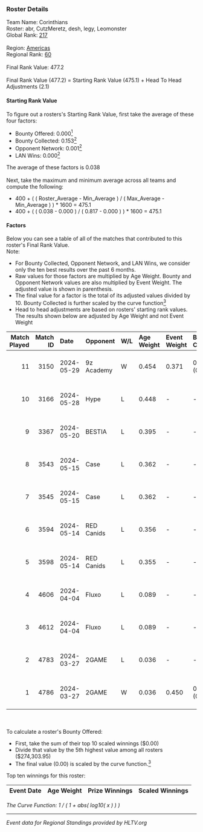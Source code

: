 ### Roster Details<br />
Team Name: Corinthians<br />
Roster: abr, CutzMeretz, desh, legy, Leomonster<br />
Global Rank: [217](../../standings_global_2024_09_18.md)<br />
<br />
Region: [Americas]( ../../standings_americas_2024_09_18.md)<br />
Regional Rank: [60]( ../../standings_americas_2024_09_18.md)<br />
<br />
Final Rank Value:  477.2<br />
<br />
Final Rank Value (477.2) = Starting Rank Value (475.1) + Head To Head Adjustments (2.1)<br />

#### Starting Rank Value<br />
To figure out a rosters's Starting Rank Value, first take the average of these four factors:<br />
- Bounty Offered: 0.000[<sup>1</sup>](#table2)
- Bounty Collected: 0.153[<sup>2</sup>](#table1)
- Opponent Network: 0.001[<sup>2</sup>](#table1)
- LAN Wins: 0.000[<sup>2</sup>](#table1)

The average of these factors is 0.038<br />
<br />
Next, take the maximum and minimum average across all teams and compute the following:<br />
- 400 + ( ( Roster_Average - Min_Average ) / ( Max_Average - Min_Average ) ) * 1600 = 475.1
- 400 + ( ( 0.038 - 0.000 ) / ( 0.817 - 0.000 ) ) * 1600 = 475.1


#### Factors<br />
Below you can see a table of all of the matches that contributed to this roster's Final Rank Value.<br />
Note:<br />

- For Bounty Collected, Opponent Network, and LAN Wins, we consider only the ten best results over the past 6 months.
- Raw values for those factors are multiplied by Age Weight. Bounty and Opponent Network values are also multiplied by Event Weight. The adjusted value is shown in parenthesis.
- The final value for a factor is the total of its adjusted values divided by 10. Bounty Collected is further scaled by the curve function[<sup>3</sup>](#curveFunction)
- Head to head adjustments are based on rosters' starting rank values. The results shown below are adjusted by Age Weight and not Event Weight
<span id="table1"></span><br />


| Match Played | Match ID | Date       | Opponent   | W/L | Age Weight | Event Weight | Bounty Collected | Opponent Network | LAN Wins  | H2H Adj. | Roster                                  |
| -: | -: | :- | :- | :- | :- | :- | :- | :- | :- | -: | :- |
|           11 |     3150 | 2024-05-29 | 9z Academy | W   | 0.454      | 0.371        | 0.000 (0.000)    | 0.053 (0.009)    | 0 (0.000) |     7.80 | abr, CutzMeretz, desh, legy, Leomonster |
|           10 |     3166 | 2024-05-28 | Hype       | L   | 0.448      | -            | -                | -                | -         |    -1.66 | abr, CutzMeretz, desh, legy, Leomonster |
|            9 |     3367 | 2024-05-20 | BESTIA     | L   | 0.395      | -            | -                | -                | -         |    -0.76 | abr, CutzMeretz, desh, legy, Leomonster |
|            8 |     3543 | 2024-05-15 | Case       | L   | 0.362      | -            | -                | -                | -         |    -0.86 | abr, CutzMeretz, desh, legy, Leomonster |
|            7 |     3545 | 2024-05-15 | Case       | L   | 0.362      | -            | -                | -                | -         |    -0.87 | abr, CutzMeretz, desh, legy, Leomonster |
|            6 |     3594 | 2024-05-14 | RED Canids | L   | 0.356      | -            | -                | -                | -         |    -0.28 | abr, CutzMeretz, desh, legy, Leomonster |
|            5 |     3598 | 2024-05-14 | RED Canids | L   | 0.355      | -            | -                | -                | -         |    -0.28 | abr, CutzMeretz, desh, legy, Leomonster |
|            4 |     4606 | 2024-04-04 | Fluxo      | L   | 0.089      | -            | -                | -                | -         |    -0.59 | abr, CutzMeretz, desh, legy, Leomonster |
|            3 |     4612 | 2024-04-04 | Fluxo      | L   | 0.089      | -            | -                | -                | -         |    -0.59 | abr, CutzMeretz, desh, legy, Leomonster |
|            2 |     4783 | 2024-03-27 | 2GAME      | L   | 0.036      | -            | -                | -                | -         |    -0.48 | abr, CutzMeretz, desh, legy, Leomonster |
|            1 |     4786 | 2024-03-27 | 2GAME      | W   | 0.036      | 0.450        | 0.002 (0.000)    | 0.005 (0.000)    | 0 (0.000) |     0.65 | abr, CutzMeretz, desh, legy, Leomonster |

<br />
<span id="table2"></span><br />
To calculate a roster's Bounty Offered:<br />

- First, take the sum of their top 10 scaled winnings ($0.00)
- Divide that value by the 5th highest value among all rosters ($274,303.95)
- The final value (0.00) is scaled by the curve function.[<sup>3</sup>](#curveFunction)

Top ten winnings for this roster:<br />

| Event Date | Age Weight | Prize Winnings | Scaled Winnings |
| :- | -: | :- | :- |


<span id="curveFunction"></span>_The Curve Function: 1 / ( 1 + abs( log10( x ) ) )_<br />

---
_Event data for Regional Standings provided by HLTV.org_<br />
